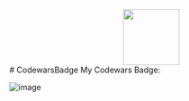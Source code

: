 <div id="header" align="center">
  <img src="https://media.giphy.com/media/RN8FdaB6T1bkkI5n4I/giphy.gif" width="100"/>
</div>
# CodewarsBadge
My Codewars Badge:

![image](https://www.codewars.com/users/cortadr/badges/large)
